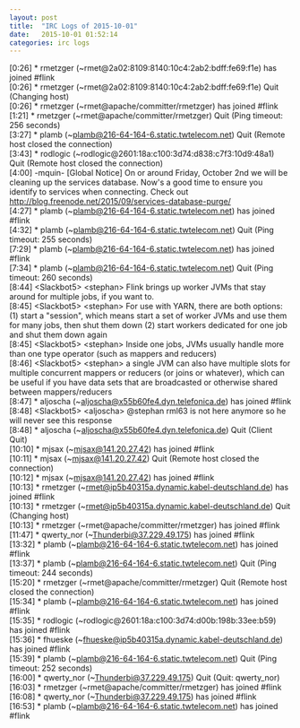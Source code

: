 ```yaml
---
layout: post
title:  "IRC Logs of 2015-10-01"
date:   2015-10-01 01:52:14
categories: irc logs
---
```

<span class="irc-date">[0:26]</span> <span class="irc-green">* rmetzger (~rmet@2a02:8109:8140:10c4:2ab2:bdff:fe69:f1e) has joined #flink</span><br />
<span class="irc-date">[0:26]</span> <span class="irc-navy">* rmetzger (~rmet@2a02:8109:8140:10c4:2ab2:bdff:fe69:f1e) Quit (Changing host)</span><br />
<span class="irc-date">[0:26]</span> <span class="irc-green">* rmetzger (~rmet@apache/committer/rmetzger) has joined #flink</span><br />
<span class="irc-date">[1:21]</span> <span class="irc-navy">* rmetzger (~rmet@apache/committer/rmetzger) Quit (Ping timeout: 256 seconds)</span><br />
<span class="irc-date">[3:27]</span> <span class="irc-navy">* plamb (~plamb@216-64-164-6.static.twtelecom.net) Quit (Remote host closed the connection)</span><br />
<span class="irc-date">[3:43]</span> <span class="irc-navy">* rodlogic (~rodlogic@2601:18a:c100:3d74:d838:c7f3:10d9:48a1) Quit (Remote host closed the connection)</span><br />
<span class="irc-date">[4:00]</span> <span class="irc-brown">-mquin- [Global Notice] On or around Friday, October 2nd we will be cleaning up the services database. Now's a good time to ensure you identify to services when connecting. Check out <a href="http://blog.freenode.net/2015/09/services-database-purge/">http://blog.freenode.net/2015/09/services-database-purge/</a></span><br />
<span class="irc-date">[4:27]</span> <span class="irc-green">* plamb (~plamb@216-64-164-6.static.twtelecom.net) has joined #flink</span><br />
<span class="irc-date">[4:32]</span> <span class="irc-navy">* plamb (~plamb@216-64-164-6.static.twtelecom.net) Quit (Ping timeout: 255 seconds)</span><br />
<span class="irc-date">[7:29]</span> <span class="irc-green">* plamb (~plamb@216-64-164-6.static.twtelecom.net) has joined #flink</span><br />
<span class="irc-date">[7:34]</span> <span class="irc-navy">* plamb (~plamb@216-64-164-6.static.twtelecom.net) Quit (Ping timeout: 260 seconds)</span><br />
<span class="irc-date">[8:44]</span> <span class="irc-black">&lt;Slackbot5&gt; &lt;stephan&gt; Flink brings up worker JVMs that stay around for multiple jobs, if you want to.</span><br />
<span class="irc-date">[8:45]</span> <span class="irc-black">&lt;Slackbot5&gt; &lt;stephan&gt; For use with YARN, there are both options: (1) start a "session", which means start a set of worker JVMs and use them for many jobs, then shut them down (2) start workers dedicated for one job and shut them down again</span><br />
<span class="irc-date">[8:45]</span> <span class="irc-black">&lt;Slackbot5&gt; &lt;stephan&gt; Inside one jobs, JVMs usually handle more than one type operator (such as mappers and reducers)</span><br />
<span class="irc-date">[8:46]</span> <span class="irc-black">&lt;Slackbot5&gt; &lt;stephan&gt; a single JVM can also have multiple slots for multiple concurrent mappers or reducers (or joins or whatever), which can be useful if you have data sets that are broadcasted or otherwise shared between mappers/reducers</span><br />
<span class="irc-date">[8:47]</span> <span class="irc-green">* aljoscha (~aljoscha@x55b60fe4.dyn.telefonica.de) has joined #flink</span><br />
<span class="irc-date">[8:48]</span> <span class="irc-black">&lt;Slackbot5&gt; &lt;aljoscha&gt; @stephan rml63 is not here anymore so he will never see this response</span><br />
<span class="irc-date">[8:48]</span> <span class="irc-navy">* aljoscha (~aljoscha@x55b60fe4.dyn.telefonica.de) Quit (Client Quit)</span><br />
<span class="irc-date">[10:10]</span> <span class="irc-green">* mjsax (~mjsax@141.20.27.42) has joined #flink</span><br />
<span class="irc-date">[10:11]</span> <span class="irc-navy">* mjsax (~mjsax@141.20.27.42) Quit (Remote host closed the connection)</span><br />
<span class="irc-date">[10:12]</span> <span class="irc-green">* mjsax (~mjsax@141.20.27.42) has joined #flink</span><br />
<span class="irc-date">[10:13]</span> <span class="irc-green">* rmetzger (~rmet@ip5b40315a.dynamic.kabel-deutschland.de) has joined #flink</span><br />
<span class="irc-date">[10:13]</span> <span class="irc-navy">* rmetzger (~rmet@ip5b40315a.dynamic.kabel-deutschland.de) Quit (Changing host)</span><br />
<span class="irc-date">[10:13]</span> <span class="irc-green">* rmetzger (~rmet@apache/committer/rmetzger) has joined #flink</span><br />
<span class="irc-date">[11:47]</span> <span class="irc-green">* qwerty_nor (~Thunderbi@37.229.49.175) has joined #flink</span><br />
<span class="irc-date">[13:32]</span> <span class="irc-green">* plamb (~plamb@216-64-164-6.static.twtelecom.net) has joined #flink</span><br />
<span class="irc-date">[13:37]</span> <span class="irc-navy">* plamb (~plamb@216-64-164-6.static.twtelecom.net) Quit (Ping timeout: 244 seconds)</span><br />
<span class="irc-date">[15:20]</span> <span class="irc-navy">* rmetzger (~rmet@apache/committer/rmetzger) Quit (Remote host closed the connection)</span><br />
<span class="irc-date">[15:34]</span> <span class="irc-green">* plamb (~plamb@216-64-164-6.static.twtelecom.net) has joined #flink</span><br />
<span class="irc-date">[15:35]</span> <span class="irc-green">* rodlogic (~rodlogic@2601:18a:c100:3d74:d00b:198b:33ee:b59) has joined #flink</span><br />
<span class="irc-date">[15:36]</span> <span class="irc-green">* fhueske (~fhueske@ip5b40315a.dynamic.kabel-deutschland.de) has joined #flink</span><br />
<span class="irc-date">[15:39]</span> <span class="irc-navy">* plamb (~plamb@216-64-164-6.static.twtelecom.net) Quit (Ping timeout: 252 seconds)</span><br />
<span class="irc-date">[16:00]</span> <span class="irc-navy">* qwerty_nor (~Thunderbi@37.229.49.175) Quit (Quit: qwerty_nor)</span><br />
<span class="irc-date">[16:03]</span> <span class="irc-green">* rmetzger (~rmet@apache/committer/rmetzger) has joined #flink</span><br />
<span class="irc-date">[16:08]</span> <span class="irc-green">* qwerty_nor (~Thunderbi@37.229.49.175) has joined #flink</span><br />
<span class="irc-date">[16:53]</span> <span class="irc-green">* plamb (~plamb@216-64-164-6.static.twtelecom.net) has joined #flink</span><br />
